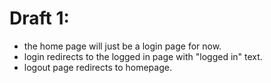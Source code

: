 # Draft 1:
 - the home page will just be a login page for now.
 - login redirects to the logged in page with "logged in" text.
 - logout page redirects to homepage.

